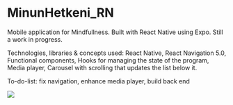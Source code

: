 # MinunHetkeni_RN
Mobile application for Mindfullness. Built with React Native using Expo. Still a work in progress.

Technologies, libraries & concepts used:
React Native,
React Navigation 5.0, 
Functional components,
Hooks for managing the state of the program,
Media player,
Carousel with scrolling that updates the list below it.

To-do-list:
fix navigation,
enhance media player,
build back end

![](http://github.com/VilleTynys-Official/MinunHetkeni_RN/tree/Navigoinnin_p%C3%A4ivitys/pics/Architecture.png)

